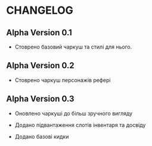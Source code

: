 # CHANGELOG

## Alpha Version 0.1

- Стоврено базовий чаркуш та стилі для нього.

## Alpha Version 0.2

- Стоврено чаркуш персонажів рефері

## Alpha Version 0.3

- Оновлено чаркуші до більш зручного вигляду

- Додано підвантаження слотів інвентаря та досвіду

- Додано базові кидки
